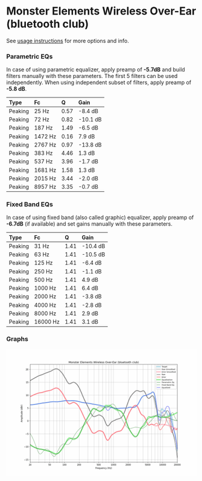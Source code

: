 # Monster Elements Wireless Over-Ear (bluetooth club)
See [usage instructions](https://github.com/jaakkopasanen/AutoEq#usage) for more options and info.

### Parametric EQs
In case of using parametric equalizer, apply preamp of **-5.7dB** and build filters manually
with these parameters. The first 5 filters can be used independently.
When using independent subset of filters, apply preamp of **-5.8 dB**.

| Type    | Fc      |    Q | Gain     |
|:--------|:--------|:-----|:---------|
| Peaking | 25 Hz   | 0.57 | -8.4 dB  |
| Peaking | 72 Hz   | 0.82 | -10.1 dB |
| Peaking | 187 Hz  | 1.49 | -6.5 dB  |
| Peaking | 1472 Hz | 0.16 | 7.9 dB   |
| Peaking | 2767 Hz | 0.97 | -13.8 dB |
| Peaking | 383 Hz  | 4.46 | 1.3 dB   |
| Peaking | 537 Hz  | 3.96 | -1.7 dB  |
| Peaking | 1681 Hz | 1.58 | 1.3 dB   |
| Peaking | 2015 Hz | 3.44 | -2.0 dB  |
| Peaking | 8957 Hz | 3.35 | -0.7 dB  |

### Fixed Band EQs
In case of using fixed band (also called graphic) equalizer, apply preamp of **-6.7dB**
(if available) and set gains manually with these parameters.

| Type    | Fc       |    Q | Gain     |
|:--------|:---------|:-----|:---------|
| Peaking | 31 Hz    | 1.41 | -10.4 dB |
| Peaking | 63 Hz    | 1.41 | -10.5 dB |
| Peaking | 125 Hz   | 1.41 | -6.4 dB  |
| Peaking | 250 Hz   | 1.41 | -1.1 dB  |
| Peaking | 500 Hz   | 1.41 | 4.9 dB   |
| Peaking | 1000 Hz  | 1.41 | 6.4 dB   |
| Peaking | 2000 Hz  | 1.41 | -3.8 dB  |
| Peaking | 4000 Hz  | 1.41 | -2.8 dB  |
| Peaking | 8000 Hz  | 1.41 | 2.9 dB   |
| Peaking | 16000 Hz | 1.41 | 3.1 dB   |

### Graphs
![](./Monster%20Elements%20Wireless%20Over-Ear%20(bluetooth%20club).png)